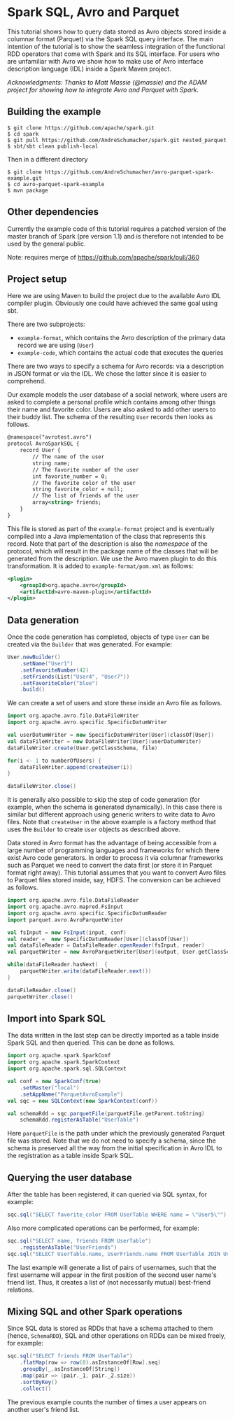 Spark SQL, Avro and Parquet
===========================

This tutorial shows how to query data stored as Avro objects stored
inside a columnar format (Parquet) via the Spark SQL query
interface. The main intention of the tutorial is to show the seamless
integration of the functional RDD operators that come with Spark and
its SQL interface. For users who are unfamiliar with Avro we show how
to make use of Avro interface description language (IDL) inside a
Spark Maven project.

_Acknowledgments: Thanks to Matt Massie (@massie) and the ADAM
project for showing how to integrate Avro and Parquet with Spark._

Building the example
--------------------

```
$ git clone https://github.com/apache/spark.git
$ cd spark
$ git pull https://github.com/AndreSchumacher/spark.git nested_parquet
$ sbt/sbt clean publish-local
```

Then in a different directory

```
$ git clone https://github.com/AndreSchumacher/avro-parquet-spark-example.git
$ cd avro-parquet-spark-example
$ mvn package
```

Other dependencies
------------------

Currently the example code of this tutorial requires a patched version
of the master branch of Spark (pre version 1.1) and is therefore not
intended to be used by the general public.

Note: requires merge of https://github.com/apache/spark/pull/360

Project setup
-------------

Here we are using Maven to build the project due to the available Avro
IDL compiler plugin. Obviously one could have achieved the same goal
using sbt.

There are two subprojects:

* `example-format`, which contains the Avro description of the primary
  data record we are using (`User`)
* `example-code`, which contains the actual code that executes the
  queries

There are two ways to specify a schema for Avro records: via a
description in JSON format or via the IDL.  We chose the latter since
it is easier to comprehend.

Our example models the user database of a social network, where users
are asked to complete a personal profile which contains among other
things their name and favorite color. Users are also asked to add
other users to their buddy list. The schema of the resulting `User`
records then looks as follows.

```xml
@namespace("avrotest.avro")
protocol AvroSparkSQL {
    record User {
        // The name of the user
        string name;
        // The favorite number of the user
        int favorite_number = 0;
        // The favorite color of the user
        string favorite_color = null;
        // The list of friends of the user
        array<string> friends;
    }
}
```

This file is stored as part of the `example-format` project and is
eventually compiled into a Java implementation of the class that
represents this record. Note that part of the description is also the
_namespace_ of the protocol, which will result in the package name of
the classes that will be generated from the description. We use the
Avro maven plugin to do this transformation. It is added to
`example-format/pom.xml` as follows:

```xml
<plugin>
    <groupId>org.apache.avro</groupId>
    <artifactId>avro-maven-plugin</artifactId>
</plugin>
```

Data generation
---------------

Once the code generation has completed, objects of type `User` can be
created via the `Builder` that was generated. For example:

```Scala
User.newBuilder()
    .setName("User1")
    .setFavoriteNumber(42)
    .setFriends(List("User4", "User7"))
    .setFavoriteColor("blue")
    .build()
```

We can create a set of users and store these inside an Avro file as
follows.

```Scala
import org.apache.avro.file.DataFileWriter
import org.apache.avro.specific.SpecificDatumWriter

val userDatumWriter = new SpecificDatumWriter[User](classOf[User])
val dataFileWriter = new DataFileWriter[User](userDatumWriter)
dataFileWriter.create(User.getClassSchema, file)

for(i <- 1 to numberOfUsers) {
    dataFileWriter.append(createUser(i))
}

dataFileWriter.close()
```

It is generally also possible to skip the step of code generation (for
example, when the schema is generated dynamically). In this case there
is similar but different approach using generic writers to write data
to Avro files. Note that `createUser` in the above example is a
factory method that uses the `Builder` to create `User` objects as
described above.

Data stored in Avro format has the advantage of being accessible from
a large number of programming languages and frameworks for which there
exist Avro code generators. In order to process it via columnar
frameworks such as Parquet we need to convert the data first (or store
it in Parquet format right away). This tutorial assumes that you want
to convert Avro files to Parquet files stored inside, say, HDFS. The
conversion can be achieved as follows.

```Scala
import org.apache.avro.file.DataFileReader
import org.apache.avro.mapred.FsInput
import org.apache.avro.specific.SpecificDatumReader
import parquet.avro.AvroParquetWriter

val fsInput = new FsInput(input, conf)
val reader =  new SpecificDatumReader[User](classOf[User])
val dataFileReader = DataFileReader.openReader(fsInput, reader)
val parquetWriter = new AvroParquetWriter[User](output, User.getClassSchema)

while(dataFileReader.hasNext)  {
    parquetWriter.write(dataFileReader.next())
}

dataFileReader.close()
parquetWriter.close()
```

Import into Spark SQL
---------------------

The data written in the last step can be directly imported as a table
inside Spark SQL and then queried. This can be done as follows.

```Scala
import org.apache.spark.SparkConf
import org.apache.spark.SparkContext
import org.apache.spark.sql.SQLContext

val conf = new SparkConf(true)
    .setMaster("local")
    .setAppName("ParquetAvroExample")
val sqc = new SQLContext(new SparkContext(conf))

val schemaRdd = sqc.parquetFile(parquetFile.getParent.toString)
    schemaRdd.registerAsTable("UserTable")
```

Here `parquetFile` is the path under which the previously generated
Parquet file was stored. Note that we do not need to specify a schema,
since the schema is preserved all the way from the initial
specification in Avro IDL to the registration as a table inside Spark
SQL.

Querying the user database
--------------------------

After the table has been registered, it can queried via SQL syntax, for
example:

```Scala
sqc.sql("SELECT favorite_color FROM UserTable WHERE name = \"User5\"").collect()
```

Also more complicated operations can be performed, for example:

```Scala
sqc.sql("SELECT name, friends FROM UserTable")
    .registerAsTable("UserFriends")
sqc.sql("SELECT UserTable.name, UserFriends.name FROM UserTable JOIN UserFriends ON UserTable.name = UserFriends.friends[0]")
```

The last example will generate a list of pairs of usernames, such that
the first username will appear in the first position of the second
user name's friend list. Thus, it creates a list of (not necessarily
mutual) best-friend relations.

Mixing SQL and other Spark operations
-------------------------------------

Since SQL data is stored as RDDs that have a schema attached to them
(hence, `SchemaRDD`), SQL and other operations on RDDs can be mixed freely,
for example:

```Scala
sqc.sql("SELECT friends FROM UserTable")
    .flatMap(row => row(0).asInstanceOf[Row].seq)
    .groupBy(_.asInstanceOf[String])
    .map(pair => (pair._1, pair._2.size))
    .sortByKey()
    .collect()
```

The previous example counts the number of times a user appears on
another user's friend list.
